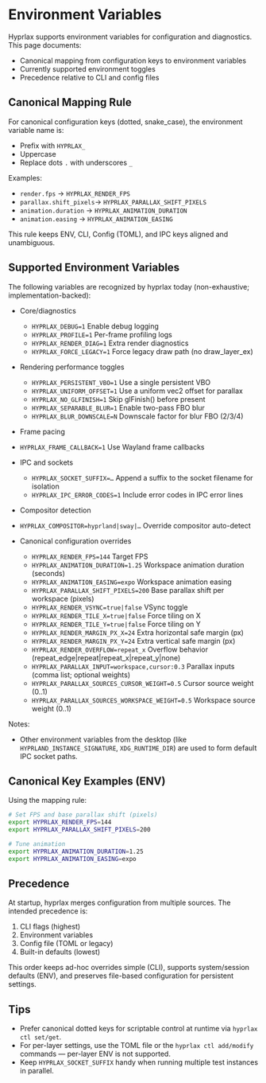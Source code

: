 # Environment Variables

Hyprlax supports environment variables for configuration and diagnostics. This page documents:
- Canonical mapping from configuration keys to environment variables
- Currently supported environment toggles
- Precedence relative to CLI and config files

## Canonical Mapping Rule

For canonical configuration keys (dotted, snake_case), the environment variable name is:
- Prefix with `HYPRLAX_`
- Uppercase
- Replace dots `.` with underscores `_`

Examples:
- `render.fps`           → `HYPRLAX_RENDER_FPS`
- `parallax.shift_pixels`→ `HYPRLAX_PARALLAX_SHIFT_PIXELS`
- `animation.duration`   → `HYPRLAX_ANIMATION_DURATION`
- `animation.easing`     → `HYPRLAX_ANIMATION_EASING`

This rule keeps ENV, CLI, Config (TOML), and IPC keys aligned and unambiguous.

## Supported Environment Variables

The following variables are recognized by hyprlax today (non-exhaustive; implementation-backed):

- Core/diagnostics
  - `HYPRLAX_DEBUG=1`                Enable debug logging
  - `HYPRLAX_PROFILE=1`              Per-frame profiling logs
  - `HYPRLAX_RENDER_DIAG=1`          Extra render diagnostics
  - `HYPRLAX_FORCE_LEGACY=1`         Force legacy draw path (no draw_layer_ex)

- Rendering performance toggles
  - `HYPRLAX_PERSISTENT_VBO=1`       Use a single persistent VBO
  - `HYPRLAX_UNIFORM_OFFSET=1`       Use a uniform vec2 offset for parallax
  - `HYPRLAX_NO_GLFINISH=1`          Skip glFinish() before present
  - `HYPRLAX_SEPARABLE_BLUR=1`       Enable two-pass FBO blur
  - `HYPRLAX_BLUR_DOWNSCALE=N`       Downscale factor for blur FBO (2/3/4)

- Frame pacing
- `HYPRLAX_FRAME_CALLBACK=1`       Use Wayland frame callbacks

- IPC and sockets
  - `HYPRLAX_SOCKET_SUFFIX=…`        Append a suffix to the socket filename for isolation
  - `HYPRLAX_IPC_ERROR_CODES=1`      Include error codes in IPC error lines

- Compositor detection
- `HYPRLAX_COMPOSITOR=hyprland|sway|…` Override compositor auto-detect

- Canonical configuration overrides
  - `HYPRLAX_RENDER_FPS=144`                 Target FPS
  - `HYPRLAX_ANIMATION_DURATION=1.25`       Workspace animation duration (seconds)
  - `HYPRLAX_ANIMATION_EASING=expo`         Workspace animation easing
  - `HYPRLAX_PARALLAX_SHIFT_PIXELS=200`     Base parallax shift per workspace (pixels)
  - `HYPRLAX_RENDER_VSYNC=true|false`       VSync toggle
  - `HYPRLAX_RENDER_TILE_X=true|false`      Force tiling on X
  - `HYPRLAX_RENDER_TILE_Y=true|false`      Force tiling on Y
  - `HYPRLAX_RENDER_MARGIN_PX_X=24`         Extra horizontal safe margin (px)
  - `HYPRLAX_RENDER_MARGIN_PX_Y=24`         Extra vertical safe margin (px)
  - `HYPRLAX_RENDER_OVERFLOW=repeat_x`      Overflow behavior (repeat_edge|repeat|repeat_x|repeat_y|none)
  - `HYPRLAX_PARALLAX_INPUT=workspace,cursor:0.3`   Parallax inputs (comma list; optional weights)
  - `HYPRLAX_PARALLAX_SOURCES_CURSOR_WEIGHT=0.5`    Cursor source weight (0..1)
  - `HYPRLAX_PARALLAX_SOURCES_WORKSPACE_WEIGHT=0.5` Workspace source weight (0..1)

Notes:
- Other environment variables from the desktop (like `HYPRLAND_INSTANCE_SIGNATURE`, `XDG_RUNTIME_DIR`) are used to form default IPC socket paths.

## Canonical Key Examples (ENV)

Using the mapping rule:

```bash
# Set FPS and base parallax shift (pixels)
export HYPRLAX_RENDER_FPS=144
export HYPRLAX_PARALLAX_SHIFT_PIXELS=200

# Tune animation
export HYPRLAX_ANIMATION_DURATION=1.25
export HYPRLAX_ANIMATION_EASING=expo
```

## Precedence

At startup, hyprlax merges configuration from multiple sources. The intended precedence is:

1. CLI flags (highest)
2. Environment variables
3. Config file (TOML or legacy)
4. Built-in defaults (lowest)

This order keeps ad-hoc overrides simple (CLI), supports system/session defaults (ENV), and preserves file-based configuration for persistent settings.

## Tips

- Prefer canonical dotted keys for scriptable control at runtime via `hyprlax ctl set/get`.
- For per-layer settings, use the TOML file or the `hyprlax ctl add/modify` commands — per-layer ENV is not supported.
- Keep `HYPRLAX_SOCKET_SUFFIX` handy when running multiple test instances in parallel.
